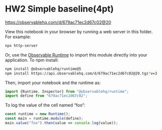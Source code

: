 # HW2 Simple baseline(4pt)

https://observablehq.com/d/679ac71ec2d67c02@20

View this notebook in your browser by running a web server in this folder. For
example:

~~~sh
npx http-server
~~~

Or, use the [Observable Runtime](https://github.com/observablehq/runtime) to
import this module directly into your application. To npm install:

~~~sh
npm install @observablehq/runtime@5
npm install https://api.observablehq.com/d/679ac71ec2d67c02@20.tgz?v=3
~~~

Then, import your notebook and the runtime as:

~~~js
import {Runtime, Inspector} from "@observablehq/runtime";
import define from "679ac71ec2d67c02";
~~~

To log the value of the cell named “foo”:

~~~js
const runtime = new Runtime();
const main = runtime.module(define);
main.value("foo").then(value => console.log(value));
~~~
